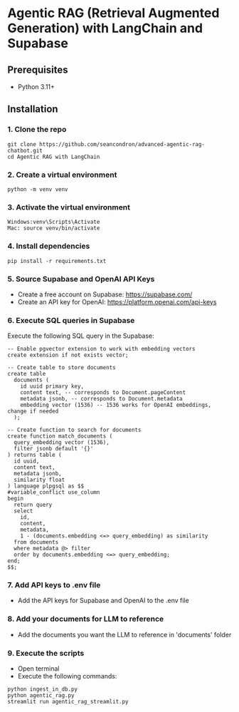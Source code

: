 <h1>Agentic RAG (Retrieval Augmented Generation) with LangChain and Supabase</h1>

<h2>Prerequisites</h2>
<ul>
  <li>Python 3.11+</li>
</ul>

<h2>Installation</h2>
<h3>1. Clone the repo</h3>

```
git clone https://github.com/seancondron/advanced-agentic-rag-chatbot.git
cd Agentic RAG with LangChain
```

<h3>2. Create a virtual environment</h3>

```
python -m venv venv
```

<h3>3. Activate the virtual environment</h3>

```
Windows:venv\Scripts\Activate
Mac: source venv/bin/activate
```

<h3>4. Install dependencies</h3>

```
pip install -r requirements.txt
```

<h3>5. Source Supabase and OpenAI API Keys</h3>

- Create a free account on Supabase: https://supabase.com/
- Create an API key for OpenAI: https://platform.openai.com/api-keys

<h3>6. Execute SQL queries in Supabase</h3>

Execute the following SQL query in the Supabase:

```
-- Enable pgvector extension to work with embedding vectors
create extension if not exists vector;

-- Create table to store documents
create table
  documents (
    id uuid primary key,
    content text, -- corresponds to Document.pageContent
    metadata jsonb, -- corresponds to Document.metadata
    embedding vector (1536) -- 1536 works for OpenAI embeddings, change if needed
  );

-- Create function to search for documents
create function match_documents (
  query_embedding vector (1536),
  filter jsonb default '{}'
) returns table (
  id uuid,
  content text,
  metadata jsonb,
  similarity float
) language plpgsql as $$
#variable_conflict use_column
begin
  return query
  select
    id,
    content,
    metadata,
    1 - (documents.embedding <=> query_embedding) as similarity
  from documents
  where metadata @> filter
  order by documents.embedding <=> query_embedding;
end;
$$;
```

<h3>7. Add API keys to .env file</h3>

- Add the API keys for Supabase and OpenAI to the .env file


<h3>8. Add your documents for LLM to reference</h3>

- Add the documents you want the LLM to reference in 'documents' folder

<h3>9. Execute the scripts</h2>

- Open terminal
- Execute the following commands:

```
python ingest_in_db.py
python agentic_rag.py
streamlit run agentic_rag_streamlit.py
```
